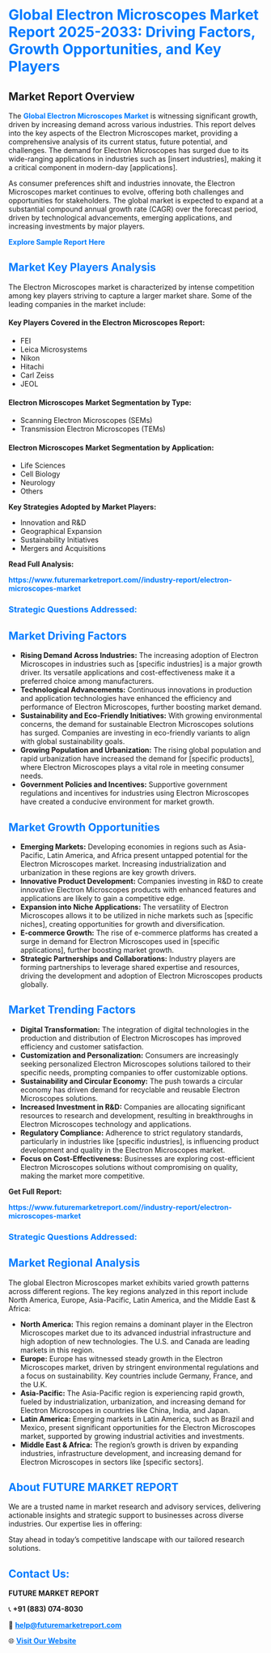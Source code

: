 <h1 style="color: #007BFF;">Global Electron Microscopes Market Report 2025-2033: Driving Factors, Growth Opportunities, and Key Players</h1>

<section id="overview">
<h2>Market Report Overview</h2>
<p>The <a href="https://www.futuremarketreport.com//industry-report/electron-microscopes-market" style="color: #007BFF; text-decoration: none;"><strong>Global Electron Microscopes Market</strong></a> is witnessing significant growth, driven by increasing demand across various industries. This report delves into the key aspects of the Electron Microscopes market, providing a comprehensive analysis of its current status, future potential, and challenges. The demand for Electron Microscopes has surged due to its wide-ranging applications in industries such as [insert industries], making it a critical component in modern-day [applications].</p>
<p>As consumer preferences shift and industries innovate, the Electron Microscopes market continues to evolve, offering both challenges and opportunities for stakeholders. The global market is expected to expand at a substantial compound annual growth rate (CAGR) over the forecast period, driven by technological advancements, emerging applications, and increasing investments by major players.</p>
</section>

<section id="overview">
<p><a href="https://www.futuremarketreport.com//request-sample/reportId=81334" style="color: #007BFF; text-decoration: none;"><strong>Explore Sample Report Here</strong></a></p>
</section>

<section id="key-players">
<h2 style="color: #007BFF;">Market Key Players Analysis</h2>
<p>The Electron Microscopes market is characterized by intense competition among key players striving to capture a larger market share. Some of the leading companies in the market include:</p>
<h4>Key Players Covered in the Electron Microscopes Report:</h4>
<ul><li>FEI</li><li>Leica Microsystems</li><li>Nikon</li><li>Hitachi</li><li>Carl Zeiss</li><li>JEOL</li></ul>
<h4>Electron Microscopes Market Segmentation by Type:</h4>
<ul><li>Scanning Electron Microscopes (SEMs)</li><li>Transmission Electron Microscopes (TEMs)</li></ul>

<h4>Electron Microscopes Market Segmentation by Application:</h4>
<ul><li>Life Sciences</li><li>Cell Biology</li><li>Neurology</li><li>Others</li></ul>
<p><strong>Key Strategies Adopted by Market Players:</strong></p>
<ul>
<li>Innovation and R&D</li>
<li>Geographical Expansion</li>
<li>Sustainability Initiatives</li>
<li>Mergers and Acquisitions</li>
</ul>
</section>

<section>
<p><strong>Read Full Analysis: </strong></p><a href="https://www.futuremarketreport.com//industry-report/electron-microscopes-market" style="color: #007BFF; text-decoration: none;"><strong>https://www.futuremarketreport.com//industry-report/electron-microscopes-market</strong></a>
<h3 style="color: #007BFF;">Strategic Questions Addressed:</h3>
</section>

<section id="driving-factors">
<h2 style="color: #007BFF;">Market Driving Factors</h2>
<ul>
<li><strong>Rising Demand Across Industries:</strong> The increasing adoption of Electron Microscopes in industries such as [specific industries] is a major growth driver. Its versatile applications and cost-effectiveness make it a preferred choice among manufacturers.</li>
<li><strong>Technological Advancements:</strong> Continuous innovations in production and application technologies have enhanced the efficiency and performance of Electron Microscopes, further boosting market demand.</li>
<li><strong>Sustainability and Eco-Friendly Initiatives:</strong> With growing environmental concerns, the demand for sustainable Electron Microscopes solutions has surged. Companies are investing in eco-friendly variants to align with global sustainability goals.</li>
<li><strong>Growing Population and Urbanization:</strong> The rising global population and rapid urbanization have increased the demand for [specific products], where Electron Microscopes plays a vital role in meeting consumer needs.</li>
<li><strong>Government Policies and Incentives:</strong> Supportive government regulations and incentives for industries using Electron Microscopes have created a conducive environment for market growth.</li>
</ul>
</section>

<section id="growth-opportunities">
<h2 style="color: #007BFF;">Market Growth Opportunities</h2>
<ul>
<li><strong>Emerging Markets:</strong> Developing economies in regions such as Asia-Pacific, Latin America, and Africa present untapped potential for the Electron Microscopes market. Increasing industrialization and urbanization in these regions are key growth drivers.</li>
<li><strong>Innovative Product Development:</strong> Companies investing in R&D to create innovative Electron Microscopes products with enhanced features and applications are likely to gain a competitive edge.</li>
<li><strong>Expansion into Niche Applications:</strong> The versatility of Electron Microscopes allows it to be utilized in niche markets such as [specific niches], creating opportunities for growth and diversification.</li>
<li><strong>E-commerce Growth:</strong> The rise of e-commerce platforms has created a surge in demand for Electron Microscopes used in [specific applications], further boosting market growth.</li>
<li><strong>Strategic Partnerships and Collaborations:</strong> Industry players are forming partnerships to leverage shared expertise and resources, driving the development and adoption of Electron Microscopes products globally.</li>
</ul>
</section>

<section id="trending-factors">
<h2 style="color: #007BFF;">Market Trending Factors</h2>
<ul>
<li><strong>Digital Transformation:</strong> The integration of digital technologies in the production and distribution of Electron Microscopes has improved efficiency and customer satisfaction.</li>
<li><strong>Customization and Personalization:</strong> Consumers are increasingly seeking personalized Electron Microscopes solutions tailored to their specific needs, prompting companies to offer customizable options.</li>
<li><strong>Sustainability and Circular Economy:</strong> The push towards a circular economy has driven demand for recyclable and reusable Electron Microscopes solutions.</li>
<li><strong>Increased Investment in R&D:</strong> Companies are allocating significant resources to research and development, resulting in breakthroughs in Electron Microscopes technology and applications.</li>
<li><strong>Regulatory Compliance:</strong> Adherence to strict regulatory standards, particularly in industries like [specific industries], is influencing product development and quality in the Electron Microscopes market.</li>
<li><strong>Focus on Cost-Effectiveness:</strong> Businesses are exploring cost-efficient Electron Microscopes solutions without compromising on quality, making the market more competitive.</li>
</ul>
</section>

<section>
<p><strong>Get Full Report: </strong></p><a href="https://www.futuremarketreport.com//industry-report/electron-microscopes-market" style="color: #007BFF; text-decoration: none;"><strong>https://www.futuremarketreport.com//industry-report/electron-microscopes-market</strong></a>
<h3 style="color: #007BFF;">Strategic Questions Addressed:</h3>
</section>


<section id="regional-analysis">
<h2 style="color: #007BFF;">Market Regional Analysis</h2>
<p>The global Electron Microscopes market exhibits varied growth patterns across different regions. The key regions analyzed in this report include North America, Europe, Asia-Pacific, Latin America, and the Middle East & Africa:</p>
<ul>
<li><strong>North America:</strong> This region remains a dominant player in the Electron Microscopes market due to its advanced industrial infrastructure and high adoption of new technologies. The U.S. and Canada are leading markets in this region.</li>
<li><strong>Europe:</strong> Europe has witnessed steady growth in the Electron Microscopes market, driven by stringent environmental regulations and a focus on sustainability. Key countries include Germany, France, and the U.K.</li>
<li><strong>Asia-Pacific:</strong> The Asia-Pacific region is experiencing rapid growth, fueled by industrialization, urbanization, and increasing demand for Electron Microscopes in countries like China, India, and Japan.</li>
<li><strong>Latin America:</strong> Emerging markets in Latin America, such as Brazil and Mexico, present significant opportunities for the Electron Microscopes market, supported by growing industrial activities and investments.</li>
<li><strong>Middle East & Africa:</strong> The region’s growth is driven by expanding industries, infrastructure development, and increasing demand for Electron Microscopes in sectors like [specific sectors].</li>
</ul>
</section>

<footer>
<h2 style="color: #007BFF;">About FUTURE MARKET REPORT</h2>
<p>We are a trusted name in market research and advisory services, delivering actionable insights and strategic support to businesses across diverse industries. Our expertise lies in offering:</p>

<p>Stay ahead in today’s competitive landscape with our tailored research solutions.</p>

<h2 style="color: #007BFF;">Contact Us:</h2>
<p><strong>FUTURE MARKET REPORT</strong></p>
<p>📞 <strong>+91 (883) 074-8030</strong></p>
<p>📧 <strong><a href="mailto:help@futuremarketreport.com" style="color: #007BFF;">help@futuremarketreport.com</a></strong></p>
<p>🌐 <strong><a href="https://www.futuremarketreport.com/" style="color: #007BFF;">Visit Our Website</a></strong></p>
</footer>